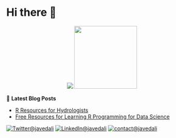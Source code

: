 
   
   <h1>Hi there 👋</h1>
   
 
   
<p align="center">
  <img src="https://github-readme-stats.javedali99.vercel.app/api?username=javedali99&show_icons=true&hide_title=true&count_private=true">
  <img height="165"  src="https://github-readme-stats.javedali99.vercel.app/api/top-langs/?username=javedali99&layout=compact&langs_count=10&count_private=true&hide=scala" />
  
  📕 **Latest Blog Posts**
  
  <!-- BLOG:START -->
- [R Resources for Hydrologists](https://www.javedali.net/post/r-resources-for-hydrologists/)
- [Free Resources for Learning R Programming for Data Science](https://www.javedali.net/post/r-resources/)
<!-- BLOG:END -->
  
 
  <a href="https://twitter.com/javedali99"><img src="https://img.shields.io/badge/Twitter--_.svg?style=social&logo=twitter" alt="Twitter@javedali"></a>
  <a href="https://www.linkedin.com/in/javedali18"><img src="https://img.shields.io/badge/LinkedIn--_.svg?style=social&logo=linkedin" alt="LinkedIn@javedali"></a>
  <a href="https://javedali.net/"><img src="https://img.shields.io/badge/Contact%20Me--_.svg?style=social" alt="contact@javedali"></a>
  
 
</p>











<!--
**javedali99/javedali99** is a ✨ _special_ ✨ repository because its `README.md` (this file) appears on your GitHub profile. 
# Hi there 👋
Here are some ideas to get you started:

- 🔭 I’m currently working on ...
- 🌱 I’m currently learning ...
- 👯 I’m looking to collaborate on ...
- 🤔 I’m looking for help with ...
- 💬 Ask me about ...
- 📫 How to reach me: ...
- 😄 Pronouns: ...
- ⚡ Fun fact: ...

I am a :ocean: *Water Resources Engineer* and *Multi Hazards Risk Researcher*. My work focuses on studying hydro-meteorological extreme events and population exposure and vulnerability dynamics for forecasting the potential socio-economic impacts of weather-related disasters.


  [![Website](https://img.shields.io/website?label=javedali.net&style=for-the-badge&url=https%3A%2F%2Fcodestackr.com)](https://javedali.net)
[![Twitter Follow](https://img.shields.io/twitter/follow/javedali99?color=1DA1F2&logo=twitter&style=for-the-badge)](https://twitter.com/intent/follow?original_referer=https%3A%2F%2Fgithub.com%2FcodeSTACKr&screen_name=javedali99)


<p align="center">
  <a href="http://javedali.net/" title="Personal Website" target="_blank">
    <img alt="Javed Ali's Personal Website" src="https://i.dlpng.com/static/png/5510623-free-png-website-icons-konfest-web-png-1078_1078_preview.png" width="50" height="50" >
  </a>
  <a href="https://www.linkedin.com/in/javedali18/" title="LinkedIn" target="_blank">
  <img alt="Javed Ali on Linkedin" src="http://saad.ninja/img/temp/linkedin.png" width="50" height="50" >
  </a>
 
  <a href="https://twitter.com/javedali99" title="Twitter" target="_blank">
    <img alt="Javed Ali on Twitter" src="http://saad.ninja/img/temp/twitter.png" width="50" height="50" >
  </a>
   </p>
 <a href="https://scholar.google.com/citations?user=HUQ0pVsAAAAJ&hl=en"><img src="https://img.shields.io/badge/Google%20Scholar-GoogleScholar%40javedali-blue" alt="GoogleScholar@javedali" ></a>
 
 <a href="https://www.hackerrank.com/javedali28"><img src="https://img.shields.io/badge/HackerRank--_.svg?style=social&logo=hackerrank" alt="HackerRank@javedali"></a>
-->


